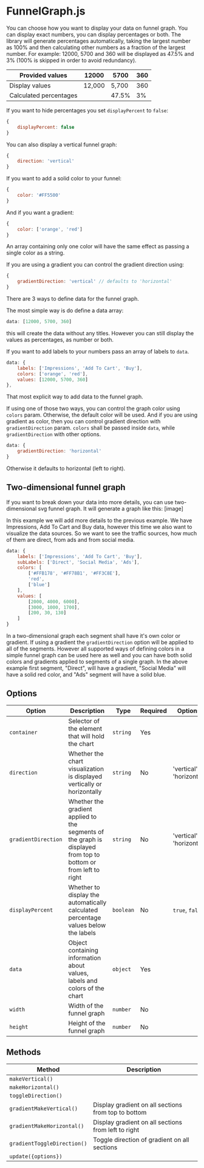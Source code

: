 # FunnelGraph.js

You can choose how you want to display your data on funnel graph. 
You can display exact numbers, you can display percentages or both.
The library will generate percentages automatically,
taking the largest number as 100% and then calculating 
other numbers as a fraction of the largest number.
For example: 12000, 5700 and 360 will be displayed as 47.5% and 3% 
(100% is skipped in order to avoid redundancy).

Provided values | 12000 | 5700  | 360 |
|---------------|-------|-------|-----|
Display values | 12,000 | 5,700  | 360 |
Calculated percentages |       | 47.5% | 3%  |

If you want to hide percentages you set `displayPercent` to `false`:

```js
{
    displayPercent: false
}
```

You can also display a vertical funnel graph: 
```js
{
    direction: 'vertical'
}
```

If you want to add a solid color to your funnel:
```js
{
    color: '#FF5500'
}
```

And if you want a gradient:
```js
{
    color: ['orange', 'red']
}
```
An array containing only one color will have the same effect
as passing a single color as a string.

If you are using a gradient you can control the gradient direction using:

```js
{
    gradientDirection: 'vertical' // defaults to 'horizontal'
}
```

There are 3 ways to define data for the funnel graph.

The most simple way is do define a data array:

```js
data: [12000, 5700, 360]
```

this will create the data without any titles. However you can still display the values as percentages, as number or both.

If you want to add labels to your numbers pass an array of labels to `data`.

```js
data: {
    labels: ['Impressions', 'Add To Cart', 'Buy'],
    colors: ['orange', 'red'],
    values: [12000, 5700, 360]
},
```

That most explicit way to add data to the funnel graph.

If using one of those two ways, you can control the graph 
color using `colors` param. Otherwise, the default color will be used. 
And if you are using gradient as color, then you can control
gradient direction with `gradientDirection` param. 
`colors` shall be passed inside `data`, while `gradientDirection` with other options.

```js
data: {
    gradientDirection: 'horizontal'
}
```

Otherwise it defaults to horizontal (left to right).

## Two-dimensional funnel graph

If you want to break down your data into more details,
you can use two-dimensional svg funnel graph. It will
generate a graph like this: [image]

In this example we will add more details to the previous example.
We have Impressions, Add To Cart and Buy data, however this time
we also want to visualize the data sources. So we want to see
the traffic sources, how much of them are direct, from ads
and from social media.

```js
data: {
    labels: ['Impressions', 'Add To Cart', 'Buy'],
    subLabels: ['Direct', 'Social Media', 'Ads'],
    colors: [
        ['#FFB178', '#FF78B1', '#FF3C8E'],
        'red',
        ['blue']
    ],
    values: [
        [2000, 4000, 6000],
        [3000, 1000, 1700],
        [200, 30, 130]
    ]
}
```

In a two-dimensional graph each segment shall have it's own color or gradient.
If using a gradient the `gradientDirection` option will be applied to all of the segments.
However all supported ways of defining colors in a simple funnel graph can be used here as
well and you can have both solid colors and gradients applied to segments of a single graph.
In the above example first segment, "Direct", will have a gradient, 
"Social Media" will have a solid red color, and "Ads" segment will have a solid blue.   

## Options

| Option | Description | Type | Required | Options | Default | Example |
|--------|-------------|------|----------|---------|---------|---------|
| `container` | Selector of the element that will hold the chart | `string` | Yes | | | '.funnel-container' |
| `direction` | Whether the chart visualization is displayed vertically or horizontally | `string` | No | 'vertical', 'horizontal' | 'horizontal' | |
| `gradientDirection` | Whether the gradient applied to the segments of the graph is displayed from top to bottom or from left to right | `string` | No | 'vertical', 'horizontal' | 'horizontal' |
| `displayPercent` | Whether to display the automatically calculated percentage values below the labels | `boolean` | No | `true`, `false` | `true` | |
| `data` | Object containing information about values, labels and colors of the chart | `object` | Yes | | | |
| `width` | Width of the funnel graph | `number` | No | | Container width | 800 |
| `height` | Height of the funnel graph | `number` | No | | Container height | 300 |

## Methods

| Method | Description |
|--------|-------------|
| `makeVertical()` | |
| `makeHorizontal()` | |
| `toggleDirection()` | |
| `gradientMakeVertical()` | Display gradient on all sections from top to bottom |
| `gradientMakeHorizontal()` | Display gradient on all sections from left to right  |
| `gradientToggleDirection()` | Toggle direction of gradient on all sections |
| `update({options})` | |
